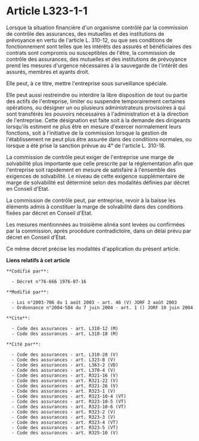 # Article L323-1-1

Lorsque la situation financière d'un organisme contrôlé par la commission de contrôle des assurances, des mutuelles et des
institutions de prévoyance en vertu de l'article L. 310-12, ou que ses conditions de fonctionnement sont telles que les
intérêts des assurés et bénéficiaires des contrats sont compromis ou susceptibles de l'être, la commission de contrôle des
assurances, des mutuelles et des institutions de prévoyance prend les mesures d'urgence nécessaires à la sauvegarde de
l'intérêt des assurés, membres et ayants droit.

Elle peut, à ce titre, mettre l'entreprise sous surveillance spéciale.

Elle peut aussi restreindre ou interdire la libre disposition de tout ou partie des actifs de l'entreprise, limiter ou
suspendre temporairement certaines opérations, ou désigner un ou plusieurs administrateurs provisoires à qui sont transférés
les pouvoirs nécessaires à l'administration et à la direction de l'entreprise. Cette désignation est faite soit à la demande
des dirigeants lorsqu'ils estiment ne plus être en mesure d'exercer normalement leurs fonctions, soit à l'initiative de la
commission lorsque la gestion de l'établissement ne peut plus être assurée dans des conditions normales, ou lorsque a été
prise la sanction prévue au 4° de l'article L. 310-18.

La commission de contrôle peut exiger de l'entreprise une marge de solvabilité plus importante que celle prescrite par la
réglementation afin que l'entreprise soit rapidement en mesure de satisfaire à l'ensemble des exigences de solvabilité. Le
niveau de cette exigence supplémentaire de marge de solvabilité est déterminé selon des modalités définies par décret en
Conseil d'Etat.

La commission de contrôle peut, par entreprise, revoir à la baisse les éléments admis à constituer la marge de solvabilité
dans des conditions fixées par décret en Conseil d'Etat.

Les mesures mentionnées au troisième alinéa sont levées ou confirmées par la commission, après procédure contradictoire, dans
un délai prévu par décret en Conseil d'Etat.

Ce même décret précise les modalités d'application du présent article.

**Liens relatifs à cet article**

	**Codifié par**:

	  - Décret n°76-666 1976-07-16

	**Modifié par**:

	  - Loi n°2003-706 du 1 août 2003 - art. 46 (V) JORF 2 août 2003
	  - Ordonnance n°2004-504 du 7 juin 2004 - art. 1 () JORF 10 juin 2004

	**Cite**:

	  - Code des assurances - art. L310-12 (M)
	  - Code des assurances - art. L310-18 (M)

	**Cité par**:

	  - Code des assurances - art. L310-28 (V)
	  - Code des assurances - art. L323-8 (V)
	  - Code des assurances - art. L363-2 (VD)
	  - Code des assurances - art. L370-4 (V)
	  - Code des assurances - art. R321-16 (V)
	  - Code des assurances - art. R321-22 (V)
	  - Code des assurances - art. R321-26 (V)
	  - Code des assurances - art. R323-1 (V)
	  - Code des assurances - art. R323-10-4 (VT)
	  - Code des assurances - art. R323-10-5 (VT)
	  - Code des assurances - art. R323-10-6 (VT)
	  - Code des assurances - art. R323-2 (V)
	  - Code des assurances - art. R323-3 (V)
	  - Code des assurances - art. R323-4 (VT)
	  - Code des assurances - art. R323-5 (VT)
	  - Code des assurances - art. R325-10 (V)
